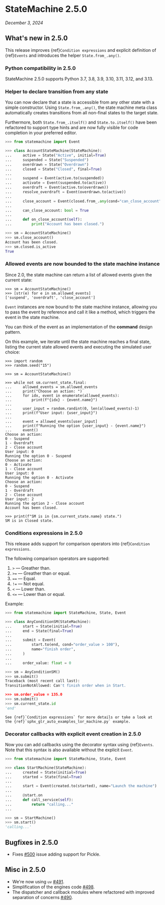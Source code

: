 # StateMachine 2.5.0

*December 3, 2024*

## What's new in 2.5.0

This release improves {ref}`Condition expressions` and explicit definition of {ref}`Events` and introduces the helper `State.from_.any()`.

### Python compatibility in 2.5.0

StateMachine 2.5.0 supports Python 3.7, 3.8, 3.9, 3.10, 3.11, 3.12, and 3.13.

### Helper to declare transition from any state

You can now declare that a state is accessible from any other state with a simple constructor. Using `State.from_.any()`, the state machine meta class automatically creates transitions from all non-final states to the target state.

Furthermore, both `State.from_.itself()` and `State.to.itself()` have been refactored to support type hints and are now fully visible for code completion in your preferred editor.

``` py
>>> from statemachine import Event

>>> class AccountStateMachine(StateMachine):
...     active = State("Active", initial=True)
...     suspended = State("Suspended")
...     overdrawn = State("Overdrawn")
...     closed = State("Closed", final=True)
...
...     suspend = Event(active.to(suspended))
...     activate = Event(suspended.to(active))
...     overdraft = Event(active.to(overdrawn))
...     resolve_overdraft = Event(overdrawn.to(active))
...
...     close_account = Event(closed.from_.any(cond="can_close_account"))
...
...     can_close_account: bool = True
...
...     def on_close_account(self):
...         print("Account has been closed.")

>>> sm = AccountStateMachine()
>>> sm.close_account()
Account has been closed.
>>> sm.closed.is_active
True

```


### Allowed events are now bounded to the state machine instance

Since 2.0, the state machine can return a list of allowed events given the current state:

```
>>> sm = AccountStateMachine()
>>> [str(e) for e in sm.allowed_events]
['suspend', 'overdraft', 'close_account']

```

`Event` instances are now bound to the state machine instance, allowing you to pass the event by reference and call it like a method, which triggers the event in the state machine.

You can think of the event as an implementation of the **command** design pattern.

On this example, we iterate until the state machine reaches a final state,
listing the current state allowed events and executing the simulated user choice:

```
>>> import random
>>> random.seed("15")

>>> sm = AccountStateMachine()

>>> while not sm.current_state.final:
...     allowed_events = sm.allowed_events
...     print("Choose an action: ")
...     for idx, event in enumerate(allowed_events):
...         print(f"{idx} - {event.name}")
...
...     user_input = random.randint(0, len(allowed_events)-1)
...     print(f"User input: {user_input}")
...
...     event = allowed_events[user_input]
...     print(f"Running the option {user_input} - {event.name}")
...     event()
Choose an action:
0 - Suspend
1 - Overdraft
2 - Close account
User input: 0
Running the option 0 - Suspend
Choose an action:
0 - Activate
1 - Close account
User input: 0
Running the option 0 - Activate
Choose an action:
0 - Suspend
1 - Overdraft
2 - Close account
User input: 2
Running the option 2 - Close account
Account has been closed.

>>> print(f"SM is in {sm.current_state.name} state.")
SM is in Closed state.

```

### Conditions expressions in 2.5.0

This release adds support for comparison operators into {ref}`Condition expressions`.

The following comparison operators are supported:
  1. `>` — Greather than.
  2. `>=` — Greather than or equal.
  3. `==` — Equal.
  4. `!=` — Not equal.
  5. `<` — Lower than.
  6. `<=` — Lower than or equal.

Example:

```py
>>> from statemachine import StateMachine, State, Event

>>> class AnyConditionSM(StateMachine):
...     start = State(initial=True)
...     end = State(final=True)
...
...     submit = Event(
...         start.to(end, cond="order_value > 100"),
...         name="finish order",
...     )
...
...     order_value: float = 0

>>> sm = AnyConditionSM()
>>> sm.submit()
Traceback (most recent call last):
TransitionNotAllowed: Can't finish order when in Start.

>>> sm.order_value = 135.0
>>> sm.submit()
>>> sm.current_state.id
'end'

```

```{seealso}
See {ref}`Condition expressions` for more details or take a look at the {ref}`sphx_glr_auto_examples_lor_machine.py` example.
```

### Decorator callbacks with explicit event creation in 2.5.0

Now you can add callbacks using the decorator syntax using {ref}`Events`. Note that this syntax is also available without the explicit `Event`.

```py
>>> from statemachine import StateMachine, State, Event

>>> class StartMachine(StateMachine):
...     created = State(initial=True)
...     started = State(final=True)
...
...     start = Event(created.to(started), name="Launch the machine")
...
...     @start.on
...     def call_service(self):
...         return "calling..."
...

>>> sm = StartMachine()
>>> sm.start()
'calling...'


```


## Bugfixes in 2.5.0

- Fixes [#500](https://github.com/fgmacedo/python-statemachine/issues/500) issue adding support for Pickle.


## Misc in 2.5.0

- We're now using `uv`  [#491](https://github.com/fgmacedo/python-statemachine/issues/491).
- Simplification of the engines code [#498](https://github.com/fgmacedo/python-statemachine/pull/498).
- The dispatcher and callback modules where refactored with improved separation of concerns [#490](https://github.com/fgmacedo/python-statemachine/pull/490).
